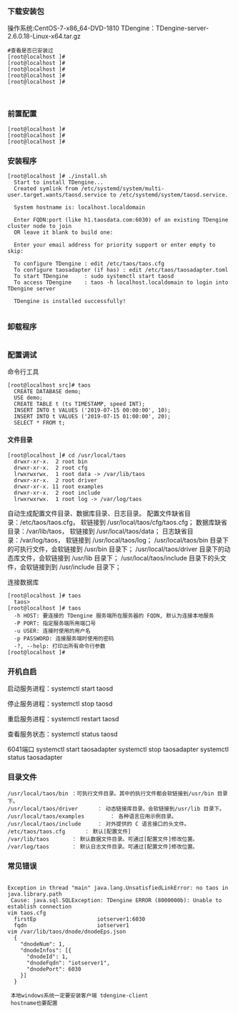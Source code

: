 
### 下载安装包
操作系统:CentOS-7-x86_64-DVD-1810
TDengine：TDengine-server-2.6.0.18-Linux-x64.tar.gz



```
#查看是否已安装过
[root@localhost ]# 
[root@localhost ]# 
[root@localhost ]# 
[root@localhost ]# 
[root@localhost ]# 



```

### 前置配置

```
[root@localhost ]# 
[root@localhost ]# 
[root@localhost ]# 
```

### 安装程序
```
[root@localhost ]# ./install.sh 
  Start to install TDengine...
  Created symlink from /etc/systemd/system/multi-user.target.wants/taosd.service to /etc/systemd/system/taosd.service.

  System hostname is: localhost.localdomain

  Enter FQDN:port (like h1.taosdata.com:6030) of an existing TDengine cluster node to join
  OR leave it blank to build one:

  Enter your email address for priority support or enter empty to skip: 

  To configure TDengine : edit /etc/taos/taos.cfg
  To configure taosadapter (if has) : edit /etc/taos/taosadapter.toml
  To start TDengine     : sudo systemctl start taosd
  To access TDengine    : taos -h localhost.localdomain to login into TDengine server

  TDengine is installed successfully!


```

### 卸载程序
```

```


### 配置调试 
命令行工具
```
[root@localhost src]# taos
  CREATE DATABASE demo;
  USE demo;
  CREATE TABLE t (ts TIMESTAMP, speed INT);
  INSERT INTO t VALUES ('2019-07-15 00:00:00', 10);
  INSERT INTO t VALUES ('2019-07-15 01:00:00', 20);
  SELECT * FROM t;
```
#### 文件目录
```
[root@localhost ]# cd /usr/local/taos
  drwxr-xr-x.  2 root bin
  drwxr-xr-x.  2 root cfg
  lrwxrwxrwx.  1 root data -> /var/lib/taos
  drwxr-xr-x.  2 root driver
  drwxr-xr-x. 11 root examples
  drwxr-xr-x.  2 root include
  lrwxrwxrwx.  1 root log -> /var/log/taos
```
自动生成配置文件目录、数据库目录、日志目录。
配置文件缺省目录：/etc/taos/taos.cfg， 软链接到 /usr/local/taos/cfg/taos.cfg；
数据库缺省目录：/var/lib/taos， 软链接到 /usr/local/taos/data；
日志缺省目录：/var/log/taos， 软链接到 /usr/local/taos/log；
/usr/local/taos/bin 目录下的可执行文件，会软链接到 /usr/bin 目录下；
/usr/local/taos/driver 目录下的动态库文件，会软链接到 /usr/lib 目录下；
/usr/local/taos/include 目录下的头文件，会软链接到到 /usr/include 目录下；



连接数据库
```
[root@localhost ]# taos
  taos> 
[root@localhost ]# taos
  -h HOST: 要连接的 TDengine 服务端所在服务器的 FQDN, 默认为连接本地服务
  -P PORT: 指定服务端所用端口号
  -u USER: 连接时使用的用户名
  -p PASSWORD: 连接服务端时使用的密码
  -?, --help: 打印出所有命令行参数
[root@localhost ]# 

```
 

### 开机自启
启动服务进程：systemctl start taosd

停止服务进程：systemctl stop taosd

重启服务进程：systemctl restart taosd

查看服务状态：systemctl status taosd

6041端口
systemctl start taosadapter
systemctl stop taosadapter
systemctl status taosadapter


### 目录文件

```
/usr/local/taos/bin	：可执行文件目录。其中的执行文件都会软链接到/usr/bin 目录下。
/usr/local/taos/driver		： 动态链接库目录。会软链接到/usr/lib 目录下。
/usr/local/taos/examples		： 各种语言应用示例目录。
/usr/local/taos/include		： 对外提供的 C 语言接口的头文件。
/etc/taos/taos.cfg		： 默认[配置文件]
/var/lib/taos		： 默认数据文件目录。可通过[配置文件]修改位置。
/var/log/taos		： 默认日志文件目录。可通过[配置文件]修改位置。
```



### 常见错误

```

```

```
Exception in thread "main" java.lang.UnsatisfiedLinkError: no taos in java.library.path
 Cause: java.sql.SQLException: TDengine ERROR (8000000b): Unable to establish connection
vim taos.cfg
  firstEp                   iotserver1:6030
  fqdn                      iotserver1
vim /var/lib/taos/dnode/dnodeEps.json
  {
    "dnodeNum": 1,
    "dnodeInfos": [{
      "dnodeId": 1,
      "dnodeFqdn": "iotserver1",
      "dnodePort": 6030
    }]
  }

 本地windows系统一定要安装客户端 tdengine-client
 hostname也要配置

```